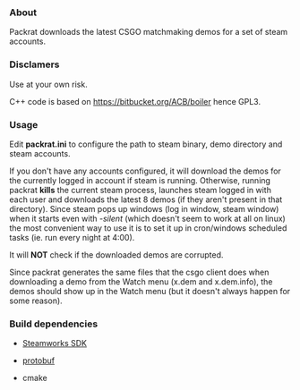 ### About ###
Packrat downloads the latest CSGO matchmaking demos for a set of steam accounts.

### Disclamers ###
Use at your own risk.

C++ code is based on https://bitbucket.org/ACB/boiler hence GPL3.

### Usage ###
Edit __packrat.ini__ to configure the path to steam binary, demo directory and steam accounts.

If you don't have any accounts configured, it will download the demos for the currently logged in account if steam is running. Otherwise, running packrat __kills__ the current steam process, launches steam logged in with each user and downloads the latest 8 demos (if they aren't present in that directory). Since steam pops up windows (log in window, steam window) when it starts even with _-silent_ (which doesn't seem to work at all on linux) the most convenient way to use it is to set it up in cron/windows scheduled tasks (ie. run every night at 4:00).

It will __NOT__ check if the downloaded demos are corrupted.

Since packrat generates the same files that the csgo client does when downloading a demo from the Watch menu (x.dem and x.dem.info), the demos should show up in the Watch menu (but it doesn't always happen for some reason).

### Build dependencies ###
* [Steamworks SDK](https://partner.steamgames.com/)

* [protobuf](https://developers.google.com/protocol-buffers/docs/downloads)

* cmake
